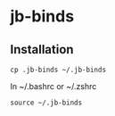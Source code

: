 # jb-binds

## Installation
```shell
cp .jb-binds ~/.jb-binds
```
In ~/.bashrc or ~/.zshrc
```shell
source ~/.jb-binds
```
